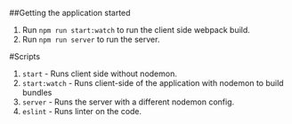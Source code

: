 ##Getting the application started
1. Run `npm run start:watch` to run the client side webpack build.
2. Run `npm run server` to run the server.


#Scripts

1. `start` - Runs client side without nodemon.
2. `start:watch` - Runs client-side of the application with nodemon to build bundles
3. `server` - Runs the server with a different nodemon config.
4. `eslint` - Runs linter on the code.